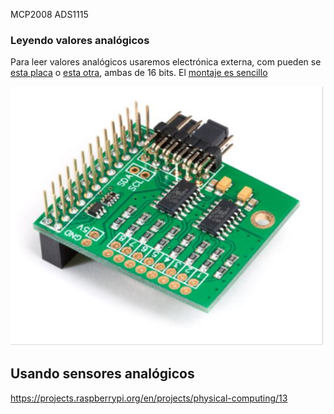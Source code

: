 

MCP2008
ADS1115

### Leyendo valores analógicos

Para leer valores analógicos usaremos electrónica externa, com pueden se [esta placa](https://www.abelectronics.co.uk/p/65/adc-differential-pi-raspberry-pi-analogue-to-digital-converter) o [esta otra](http://www.adafruit.com/products/1085), ambas de 16 bits. El [montaje es sencillo](http://learn.adafruit.com/reading-a-analog-in-and-controlling-audio-volume-with-the-raspberry-pi)

![ADC](./images/adc.png)


## Usando sensores analógicos

https://projects.raspberrypi.org/en/projects/physical-computing/13